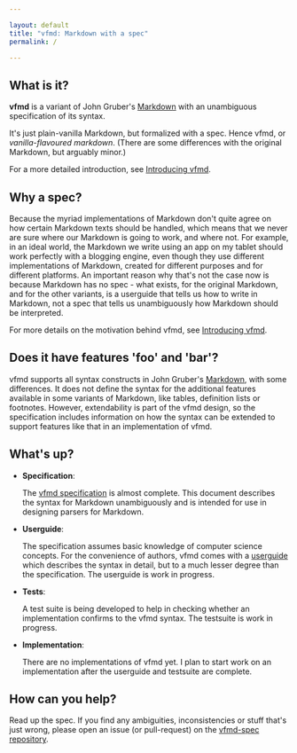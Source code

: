 ```yaml
---

layout: default  
title: "vfmd: Markdown with a spec"  
permalink: /  

---
```


## What is it?

**vfmd** is a variant of John Gruber's [Markdown] with an unambiguous
specification of its syntax.

It's just plain-vanilla Markdown, but formalized with a spec. Hence
vfmd, or _vanilla-flavoured markdown_. (There are some differences with
the original Markdown, but arguably minor.)

For a more detailed introduction, see [Introducing vfmd].

## Why a spec?

Because the myriad implementations of Markdown don't quite agree on how
certain Markdown texts should be handled, which means that we never are
sure where our Markdown is going to work, and where not. For example, in
an ideal world, the Markdown we write using an app on my tablet should
work perfectly with a blogging engine, even though they use different
implementations of Markdown, created for different purposes and for
different platforms. An important reason why that's not the case now is
because Markdown has no spec - what exists, for the original Markdown,
and for the other variants, is a userguide that tells us how to write in
Markdown, not a spec that tells us unambiguously how Markdown should be
interpreted.

For more details on the motivation behind vfmd, see [Introducing vfmd].

## Does it have features 'foo' and 'bar'?

vfmd supports all syntax constructs in John Gruber's [Markdown], with
some differences. It does not define the syntax for the additional
features available in some variants of Markdown, like tables, definition
lists or footnotes.  However, extendability is part of the vfmd design,
so the specification includes information on how the syntax can be
extended to support features like that in an implementation of vfmd.

[Markdown]: http://daringfireball.net/projects/markdown/
[Introducing vfmd]: http://vfmd.github.io/introduction/

## What's up?

  * **Specification**:

    The [vfmd specification] is almost complete. This document describes
    the syntax for Markdown unambiguously and is intended for use in
    designing parsers for Markdown.

  * **Userguide**:

    The specification assumes basic knowledge of computer science
    concepts. For the convenience of authors, vfmd comes with a
    [userguide] which describes the syntax in detail, but to a much
    lesser degree than the specification. The userguide is work in
    progress.

  * **Tests**:

    A test suite is being developed to help in checking whether an
    implementation confirms to the vfmd syntax. The testsuite is work in
    progress.

  * **Implementation**:

    There are no implementations of vfmd yet. I plan to start work on an
    implementation after the userguide and testsuite are complete.

[vfmd specification]: http://vfmd.github.io/vfmd-spec/specification/
[userguide]: http://vfmd.github.io/vfmd-spec/userguide/

## How can you help?

Read up the spec. If you find any ambiguities, inconsistencies or stuff
that's just wrong, please open an issue (or pull-request) on the
[vfmd-spec repository].

[vfmd-spec repository]: https://github.com/vfmd/vfmd-spec/
